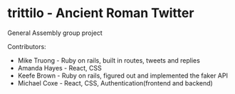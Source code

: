 # trittilo - Ancient Roman Twitter
General Assembly group project

Contributors:

- Mike Truong - Ruby on rails, built in routes, tweets and replies
- Amanda Hayes - React, CSS
- Keefe Brown - Ruby on rails, figured out and implemented the faker API 
- Michael Coxe - React, CSS, Authentication(frontend and backend)

